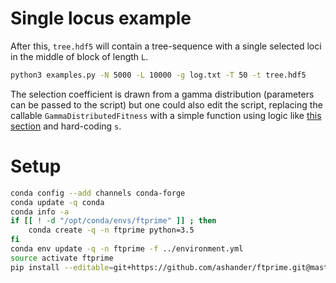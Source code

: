 # Single locus example

After this, `tree.hdf5` will contain a tree-sequence with a single selected
loci in the middle of block of length `L`.

```sh
python3 examples.py -N 5000 -L 10000 -g log.txt -T 50 -t tree.hdf5
```

The selection coefficient is drawn from a gamma distribution (parameters can be passed to the script) but one could also edit the script, replacing the callable `GammaDistributedFitness` with a simple function using logic like [this section](https://github.com/petrelharp/ftprime_ms/blob/ed3423c298dc245ca5b94e1f653292ea719cb7ae/sims/run-singlelocus.py#L121-L124) and hard-coding `s`.

# Setup

```sh
conda config --add channels conda-forge
conda update -q conda
conda info -a
if [[ ! -d "/opt/conda/envs/ftprime" ]] ; then
	conda create -q -n ftprime python=3.5
fi
conda env update -q -n ftprime -f ../environment.yml
source activate ftprime
pip install --editable=git+https://github.com/ashander/ftprime.git@master#egg=ftprime
```
